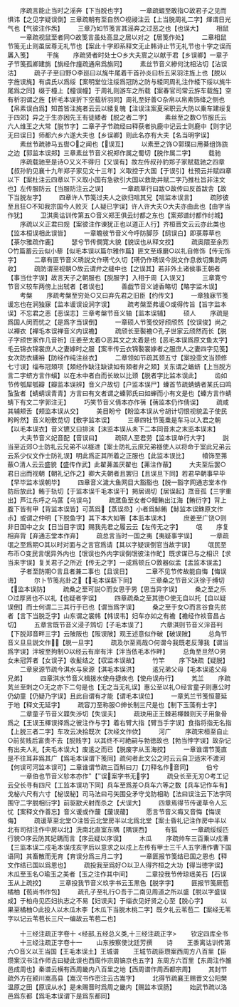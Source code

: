 <!-- { "loadSidebar": true } -->
　　序疏言能止当时之滛奔【下当脱也字】
　　一章疏蝃至敢指○故君子之见而惧讳【之见字疑误倒】三章疏朝有至自然○视祲注云【上当脱周礼二字】煇谓日光气也【气彼注作炁】
　　三章乃如节笺言其滛奔之过恶之也【也误大】
　　相鼠
　　一章疏视鼠至者同○故笺言虽处高显之居以对之【居笺作处】
　　二章相鼠节笺无止则虽居尊无礼节也【案此十字即系释文无止韩诗止节无礼节也十字之误而羼入笺】
　　干旄
　　序疏贤者时处士○乡大夫賔之以献于君【乡误卿】一章孑孑节笺孤卿建旃【旃经作旜疏通帛爲旃同】
　　素丝节音义縿何沈相沾切【沾误沽】
　　疏孑孑至曰野○李廵曰以旄牛尾着干首孙炎曰析五采羽注旌上也【脱以字旌误旄】有虞氏以爲绥【案明堂位注绥爲冠防之防与緌同周礼注作緌下绥以旄牛尾爲之同】缀于橦上【橦误幢】于周礼则游车之所载【案春官司常云斿车载旌】空有析羽谓之旌【析毛本误折下空载析羽同】周礼至好善○杂帛以帛素饰绛之侧也【帛素误白爲】知首皆注旄者云云以緌复魄【注误注案夏采职云大防以乗车建绥复于四郊】异之于生亦因先王有徒緌者【脱之者二字】
　　素丝至之数○节服氏云六人维王之大常【脱节字】二章孑孑节疏经曰释获者执鹿中记云士则鹿中【则字记无曰误日】师都六乡六遂大夫也【乡误卿】则此名亦有大夫【名当明字误】
　　素丝节疏骖马五辔○之闻也【误互】
　　以素至之饰○郭璞曰用綦组饰旒之边【郭监本误郑】三章素丝节音义祝郑作属之蜀切【脱作属二字】
　　载驰
　　序疏载驰至是诗○又义不得归【又误有】故左传叔孙豹郑子家赋载驰之四章【叔孙豹见襄十九年郑子家见文十三年】义取控于大国【于误引】杜预云并赋四章以下【案杜注云四章以下义取小国有急欲引大国以救助并赋二字乃推杜旨非注文也】左传服防云【当服防注云之误】
　　一章疏草行曰跋○故传曰反首跋舎【故下当脱左字】
　　四章许人节笺过夫人之欲归唁其兄【唁监本误言】
　　疏陟彼至且狂○不知我宗国今人败灭【人疑已字误】许人许大夫○大夫亦由此也【由字当作犹】
　　卫淇奥诂训传第五○音义郑王俱云纣都之东也【案郑谱纣都作纣城】
　　序疏以义正君曰规【案彼注作谏犹正也以道正人行】齐桓晋文云云亦此类也【监本桓误相此误皆】
　　一章瞻彼节音义今呼防脚莎【鸱误白】即菉蓐草也【菉尔雅疏作鹿】
　　瑟兮节传僴寛大貌【貌误也从释文挍】
　　疏奥隈至余烈○竹篇蓄云云似小藜【似毛本误以篇尔雅作萹】匪文至琢磨○以礼自修饰【传无饰字】
　　二章有匪节音义琇説文作璓弋久切【璓仍作琇误今説文作息救切集韵两收】
　　疏防谓至视朝○故云谓弁之缝中也【之误其】若非外土诸侯事王朝者【事当仕字误】故言天子之朝服也【脱服字】入相于周【入误又】
　　三章寛兮节音义较车两傍上出轼者【者误也】
　　善戯节音义谑香略切【略字监木误】
　　考槃
　　序疏考槃至穷处○又曰弃先君之旧臣【约传文】
　　一章独寐节笺谖忘也在涧独寐【监本谖误设涧字误】
　　疏考槃至弗谖○或得传旨【旨字监本误】不忘君之恶【恶误志】三章考槃节音义轴【监本误辅】
　　硕人
　　序疏是爲国人闵而忧之【是爲字当误倒】
　　一章硕人节笺佼好颀颀然【佼误俊】尚之以襌衣【襌毛本误禅音义内误襜】
　　疏颀长至褧襜○孔子世家云颀然而长【脱子字颀世家作几音祈】庄姜至太着○恶其文之太着是也【恶毛本误爲原文鱼太字】毛云锦衣锦裳庶人之妻嫁时之服【案丰传云衣锦褧裳嫁者之服庶人之妻四字见笺】女次防衣纁衻【防经作纯注丝衣】
　　二章领如节疏其颈五寸【案投壶文当颈修七寸误】缁布冠頍项【頍经作缺注缺读如有頍者弁之頍】关东谓之蝤蛴【上当脱方言二字蛴方言作蠀】以在木中者白而长故以比颈【脱者字比监本误此】
　　齿如节传瓠犀瓠瓣【瓣监本误辨】音义户故切【户监本误尸】螓首节疏蜻蜻者某氏曰鸣蚻蚻者【蜻蜻误青青】方言曰有文者谓之螓郭氏曰如蝉而小有文是也【螓方言作蜻蜻下有文二字郭注无】
　　巧笑节音义倩本亦作蒨【蒨监本仍作倩误】
　　疏咸其辅颊舌【颊监本误从交】
　　美目盼兮【盼监本误从兮胡计切恨视貌孟子使民盻盻然】音义盼敷苋切【敷字监本误】
　　三章四牡节笺乗是车马以入君之朝【以毛本误衣】音义镳又曰排沫【沫监本误从未下二本同音末之末监本误末】
　　大夫节音义妃音配【音误曰】
　　疏硕人至君劳【监本误单行大字】
　　説当至近郊○士防礼云兄弟不以襚进【案士防礼云庶兄弟襚使人以将命于室此兄弟云云系少仪文作士防礼误】明此爲正其所着之正服也【此监本误比】
　　幩饰至茀蔽○清人云云盛貌【盛传作武】此翟茀盖厌翟也【茀注作蔽】
　　大夫至后罢○君日出而视朝【朝礼记作之】卿大夫朝者且罢归【且误旦下同】若君早朝事早毕【早毕监本误朝毕】
　　四章音义濊大鱼网目大豁豁也【脱一豁字网通志堂本作防后放此】鲔于轨切【于监本误千毛本误干】掲居谒切【居误起】罛音孤【三字重出】芦江东呼之乌蓲【乌误鸟】
　　疏罛鱼至女者○鳣鲔出江海【鲔衍字】背上腹下皆有甲【背监本误皆】可蒸爲【蒸误烝】小者爲鮛鲔【鮛监本误鮢原文作尗】或谓之仲明【下脱鱼字】其下本大如箸【本监本误木】
　　庶姜至广饶○则非日国中之女【日当目字误】赐我先君之履云云【左传无之字】
　　氓
　　序复相弃背【弃通志堂本作弃】
　　疏总言当时一国之夷【夷疑事字误】
　　一章疏氓之至爲期○其以时对面与之言官爲请【其以字疑误倒官当故字误】
　　氓民至布币○变民言氓异外内也【氓误也外内字误倒氓彼注作甿】既求谋已与之相识【求当来字误】复关君子之所近【传无之字】一成爲顿丘○敦器似盂【盂监本误孟】
　　子者至防期○言且者兼二事也【且误日】
　　二章不见节传故能自悔【悔误诲】
　　尔卜节笺兆卦之【毛本误繇下同】
　　三章桑之节音义沃徐于缚切【监本误防】
　　疏桑之至可説○而女思于男【思当异字误】
　　桑之至之乐○过厚贤也不以礼【也疑者字误】
　　四章疏桑之至其徳○使无自以托【自以疑误倒】而士何谓二三其行于已也【谓当爲字误】
　　桑之至于女○而言谷食先贫者【言下当脱乏字】山东谓之裳帏【帏误韦】妇车亦如之有襜【襜经作裧音昌占切】
　　五章言既节音义浸子鸩切【子毛本误了】
　　六章淇则节音义泮音判【下脱郑音畔三字】云陂阪也【阪误陂】观王述意似作破【破误陂】
　　总角节音义旦旦説文作【脱一旦字】
　　疏及尔至焉哉○何谓今我既老反薄我【谓当爲字误】泮坡至拘制○以经云有岸有泮【泮当依毛本作畔】
　　总角至旦然○男女未冠笄者【女误子】收髪结之【収监本误故】
　　竹竿
　　序下缺疏【疑脱】
　　二章泉源节疏今淇水与泉源【淇毛本误洪】
　　逺兄弟父母【毛本误逺父母兄弟】
　　四章淇水节音义楫拨水使舟捷疾也【使舟误舟行】
　　芄兰
　　序疏芄兰至刺之○无之亦下二句是也【无之当无礼误】惠公至以礼○经言童子则惠公时仍幼童【仍疑乃字误】且此自谓有才能【谓毛本误位】
　　一章芄兰节笺恒蔓延于地【释文无延字】
　　疏容刀至称服○绅长制三尺是也【制下玉藻有士字】
　　二章童子节音义韘失渉切【失误夫】
　　疏玦用正王棘若檡棘则天子用象骨爲之【王误玉檡误择爲之彼注作与字】着右臂大指【臂当手字误】食指将指无名指【上脱三者二字】车攻云决拾既次【次经文作佽】
　　河广
　　序疏宋桓至自止○前贫贱后富贵不去【脱贱字】以其终不可絶嗣与勃徳故也【勃当悖字误】故杂记有出夫人礼【夫毛本误大】废逺之而已【脱废字从玉海挍】
　　一章谁谓节笺直是不往耳非爲其广【爲毛本误谓下笺同】疏何者此文公之时云云自卫适宋不渡河【何误可河监本误可】二章谁谓节疏三百斛曰刀【刀释名作音同】
　　伯兮
　　一章伯也节音义轸本亦作【误案字书无字】
　　疏殳长至无刃○考工记云殳长寻有四尺【工监本误功下同】兵车至爲差○兵车六等之数【兵车记作车有】戈柲六尺有六寸【柲误秘】司马法曰弓矢围殳矛守戈防相助【法曰误注云下法字同围守二字脱相衍字】前驱歂犬射而杀之【犬误大】
　　四章焉得节传谖草令人忘忧【案释文作善忘】音义谖或作蘐【蘐误蕿】
　　愿言节音义痗又音悔【悔误侮】
　　疏谖草至北堂○注皆云北堂房半以北爲北堂【案士昏礼记注作房中半以北有司彻注作中房以北】洗南北直室东隅【隅误西】
　　有狐
　　一章疏绥绥匹行貌○序云防其妃耦而言【序云疑以序误】
　　木瓜
　　序疏帅车三百乗以戍漕【三监本误二戍毛本误戌亥字后以意求之以戍上左传有甲士三千人五字漕作曹下国语同】其畜散而无育【育误分爲三月二字】
　　一章匪报节笺结已国之恩也【释文作结已国以爲恩也】
　　疏投我至爲好○以卫人得齐桓之大功【得当徳字误】木瓜至玉名○瑜玉之美者【玉之注作其中间】
　　二章投我节传琼瑶美石【石误玉从上疏挍】
　　三章投我节音义玖字书云玉黒色【脱字字】
　　匪报节笺厥苞橘柚【苞尚书作包】
　　疏孔子至礼行○吾于二南见周道之所以盛【脱以字盛误成】于柏舟见匹妇执志之不易【妇误夫】于缁衣见好贤之心至【脱心字】
　　以果至橘柚○此投人以木瓜木李【木瓜下当脱木桃二字】既夕礼云苇苞二【案经无苇字以记云苇苞长三尺一编故云苇苞二也】

　　十三经注疏正字卷十
<经部,五经总义类,十三经注疏正字>
　　钦定四库全书
　　十三经注疏正字卷十一
　　山东按察使沈廷芳撰
　　诗
　　王黍离诂训传第六○音义以王当国【王毛本误土】王城谱
　　王城节疏臣瓒案西周方八百里【臣瓒案汉书注作师古曰疑此误也西周作宗周镐京也五字】东周方六百里【东周注作雒邑成周也】秦谱云横有西周畿内八百里之地【西周谱作周西都宗周】
　　其封节疏外方在颍川嵩高县【嵩汉书作崈注云古嵩字】
　　北得节疏襄王赐晋文公阳樊温原之田【原误从水】是未赐晋时爲周之畿内【赐监本误肠】
　　始武节疏以洛邑爲东都【爲毛本误谓下是爲东都同】
